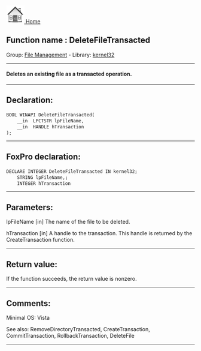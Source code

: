 [<img src="../../images/home.png"> Home ](https://github.com/VFPX/Win32API)  

## Function name : DeleteFileTransacted
Group: [File Management](../../functions_group.md#File_Management)  -  Library: [kernel32](../../Libraries.md#kernel32)  
***  


#### Deletes an existing file as a transacted operation.
***  


## Declaration:
```foxpro  
BOOL WINAPI DeleteFileTransacted(
	__in  LPCTSTR lpFileName,
	__in  HANDLE hTransaction
);  
```  
***  


## FoxPro declaration:
```foxpro  
DECLARE INTEGER DeleteFileTransacted IN kernel32;
	STRING lpFileName,;
	INTEGER hTransaction  
```  
***  


## Parameters:
lpFileName [in]
The name of the file to be deleted.

hTransaction [in]
A handle to the transaction. This handle is returned by the CreateTransaction function.  
***  


## Return value:
If the function succeeds, the return value is nonzero.  
***  


## Comments:
Minimal OS: Vista  
  
See also: RemoveDirectoryTransacted, CreateTransaction, CommitTransaction, RollbackTransaction, DeleteFile   
  
***  

